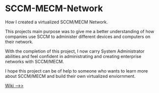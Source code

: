 # SCCM-MECM-Network
How I created a virtualized SCCM/MECM Network.

This projects main purpose was to give me a better understanding of how companies use SCCM to administer different devices and computers on their network.

With the completion of this project, I now carry System Administrator abilities and feel confident in administrating and creating enterprise networks with SCCM/MECM. 

I hope this project can be of help to someone who wants to learn more about SCCM/MECM and build their own virtualized enviornment. 

[Wiki -->>](https://github.com/Princeton45/SCCM-MECM-Network/wiki/1.-Getting-Started) 
